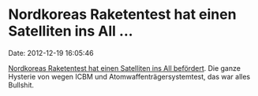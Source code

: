 Nordkoreas Raketentest hat einen Satelliten ins All \...
========================================================

Date: 2012-12-19 16:05:46

[Nordkoreas Raketentest hat einen Satelliten ins All
befördert](http://www.wired.co.uk/news/archive/2012-12/19/north-korean-satellite).
Die ganze Hysterie von wegen ICBM und Atomwaffenträgersystemtest, das
war alles Bullshit.
